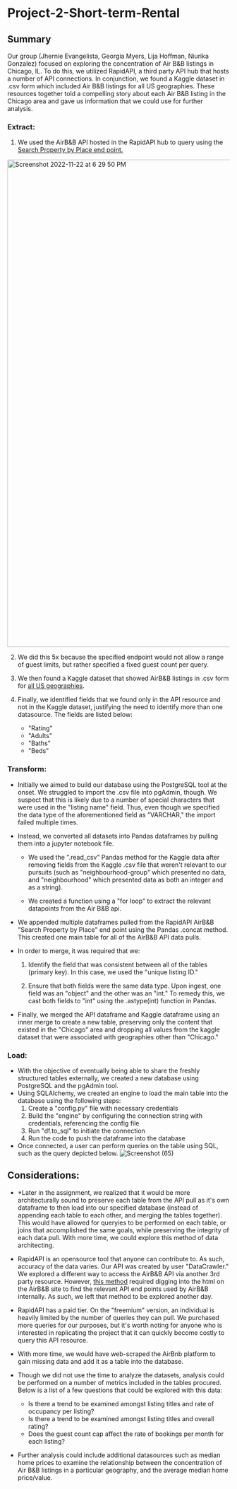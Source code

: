 # Project-2-Short-term-Rental

## Summary
Our group (Jhernie Evangelista, Georgia Myers, Lija Hoffman, Niurika Gonzalez) focused on exploring the concentration of Air B&B listings in Chicago, IL. To do this, we utilized RapidAPI, a third party API hub that hosts a number of API connections. In conjunction, we found a Kaggle dataset in .csv form which included Air B&B listings for all US geographies. These resources together told a compelling story about each Air B&B listing in the Chicago area and gave us information that we could use for further analysis. 


### Extract:

1. We used the AirB&B API hosted in the RapidAPI hub to query using the [Search Property by Place end point.](https://rapidapi.com/DataCrawler/api/airbnb19/)

<img width="1103" alt="Screenshot 2022-11-22 at 6 29 50 PM" src="https://user-images.githubusercontent.com/37047605/203448590-f272b365-95c5-4d02-81af-70e2d9de3857.png">

2. We did this 5x because the specified endpoint would not allow a range of guest limits, but rather specified a fixed guest count per query.

3. We then found a Kaggle dataset that showed AirB&B listings in .csv form for [all US geographies](https://www.kaggle.com/datasets/kritikseth/us-airbnb-open-data).

4. Finally, we identified fields that we found only in the API resource and not in the Kaggle dataset, justifying the need to identify more than one datasource. The fields are listed below:
    * "Rating" 
    * "Adults"
    * "Baths" 
    * "Beds"

### Transform: 

* Initially we aimed to build our database using the PostgreSQL tool at the onset. We struggled to import the .csv file into pgAdmin, though. We suspect that this is likely due to a number of special characters that were used in the "listing name" field. Thus, even though we specified the data type of the aforementioned field as "VARCHAR," the import failed multiple times.

* Instead, we converted all datasets into Pandas dataframes by pulling them into a jupyter notebook file. 
   * We used the ".read_csv" Pandas method for the Kaggle data after removing fields from the Kaggle .csv file that weren't relevant to our pursuits (such as "neighbourhood-group" which presented no data, and "neighbourhood" which presented data as both an integer and as a string).
   
   * We created a function using a "for loop" to extract the relevant datapoints from the Air B&B api.

* We appended multiple dataframes pulled from the RapidAPI AirB&B "Search Property by Place" end point using the Pandas .concat method. This created one main table for all of the AirB&B API data pulls.

* In order to merge, it was required that we: 
    1. Identify the field that was consistent between all of the tables (primary key). In this case, we used the "unique listing ID."

    2. Ensure that both fields were the same data type. Upon ingest, one field was an "object" and the other was an "int." To remedy this, we cast both fields to "int" using the .astype(int) function in Pandas.

* Finally, we merged the API dataframe and Kaggle dataframe using an inner merge to create a new table, preserving only the content that existed in the "Chicago" area and dropping all values from the kaggle dataset that were associated with geographies other than "Chicago." 


### Load:

* With the objective of eventually being able to share the freshly structured tables externally, we created a new database using PostgreSQL and the pgAdmin tool.
* Using SQLAlchemy, we created an engine to load the main table into the database using the following steps:
   1. Create a "config.py" file with necessary credentials
   2. Build the "engine" by configuring the connection string with credentials, referencing the config file
   3. Run "df.to_sql" to initiate the connection
   4. Run the code to push the dataframe into the database
* Once connected, a user can perform queries on the table using SQL, such as the query depicted below.
![Screenshot (65)](https://user-images.githubusercontent.com/37047605/203453422-db1a4174-e23e-4f77-900d-7f81638dfaa3.png)

## Considerations:

* *Later in the assignment, we realized that it would be more architecturally sound to preserve each table from the API pull as it's own dataframe to then load into our specified database (instead of appending each table to each other, and merging the tables together). This would have allowed for queryies to be performed on each table, or joins that accomplished the same goals, while preserving the integrity of each data pull. With more time, we could explore this method of data architecting.

* RapidAPI is an opensource tool that anyone can contribute to. As such, accuracy of the data varies. Our API was created by user "DataCrawler." We explored a different way to access the AirB&B API via another 3rd party resource. However, [this method](https://github.com/nderkach/airbnb-python) required digging into the html on the AirB&B site to find the relevant API end points used by AirB&B internally. As such, we left that method to be explored another day.

* RapidAPI has a paid tier. On the "freemium" version, an individual is heavily limited by the number of queries they can pull. We purchased more queries for our purposes, but it's worth noting for anyone who is interested in replicating the project that it can quickly become costly to query this API resource.

* With more time, we would have web-scraped the AirBnb platform to gain missing data and add it as a table into the database.

* Though we did not use the time to analyze the datasets, analysis could be performed on a number of metrics included in the tables procured. Below is a list of a few questions that could be explored with this data: 
    * Is there a trend to be examined amongst listing titles and rate of occupancy per listing?
    * Is there a trend to be examined amongst listing titles and overall rating?
    * Does the guest count cap affect the rate of bookings per month for each listing?

* Further analysis could include additional datasources such as median home prices to examine the relationship between the concentration of Air B&B listings in a particular geography, and the average median home price/value.


